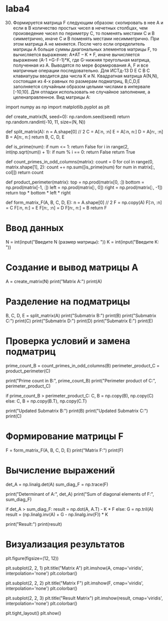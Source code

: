 # laba4
30.	Формируется матрица F следующим образом: скопировать в нее А и  если в В количество простых чисел в нечетных столбцах,
чем произведение чисел по периметру С, то поменять местами  С и В симметрично, иначе С и В поменять местами несимметрично.
	При этом матрица А не меняется. После чего если определитель матрицы А больше суммы диагональных элементов матрицы F, то
вычисляется выражение: A*AT – K * F, иначе вычисляется выражение (A-1 +G-F-1)*K, где G-нижняя треугольная матрица, полученная из А.
Выводятся по мере формирования А, F и все матричные операции последовательно.
Для ИСТд-13
D	Е
С	В
С клавиатуры вводится два числа K и N. Квадратная матрица А(N,N), состоящая из 4-х равных по размерам подматриц,
 B,C,D,E заполняется случайным образом целыми числами в интервале [-10,10].
 Для отладки использовать не случайное заполнение, а целенаправленное. Вид матрицы А: 


import numpy as np
import matplotlib.pyplot as plt

def create_matrix(N, seed=0):
    np.random.seed(seed)
    return np.random.randint(-10, 11, size=(N, N))

def split_matrix(A):
    n = A.shape[0] // 2
    C = A[:n, :n]
    E = A[:n, n:]
    D = A[n:, :n]
    B = A[n:, n:]
    return B, C, D, E

def is_prime(num):
    if num <= 1:
        return False
    for i in range(2, int(np.sqrt(num)) + 1):
        if num % i == 0:
            return False
    return True

def count_primes_in_odd_columns(matrix):
    count = 0
    for col in range(0, matrix.shape[1], 2):
        count += np.sum([is_prime(num) for num in matrix[:, col]])
    return count

def product_perimeter(matrix):
    top = np.prod(matrix[0, :])
    bottom = np.prod(matrix[-1, :])
    left = np.prod(matrix[:, 0])
    right = np.prod(matrix[:, -1])
    return top * bottom * left * right

def form_matrix_F(A, B, C, D, E):
    n = A.shape[0] // 2
    F = np.copy(A)
    F[:n, :n] = C
    F[:n, n:] = E
    F[n:, :n] = D
    F[n:, n:] = B
    return F

# Ввод данных
N = int(input("Введите N (размер матрицы): "))
K = int(input("Введите K: "))

# Создание и вывод матрицы A
A = create_matrix(N)
print("Matrix A:")
print(A)

# Разделение на подматрицы
B, C, D, E = split_matrix(A)
print("Submatrix B:")
print(B)
print("Submatrix C:")
print(C)
print("Submatrix D:")
print(D)
print("Submatrix E:")
print(E)

# Проверка условий и замена подматриц
prime_count_B = count_primes_in_odd_columns(B)
perimeter_product_C = product_perimeter(C)

print("Prime count in B:", prime_count_B)
print("Perimeter product of C:", perimeter_product_C)

if prime_count_B > perimeter_product_C:
    C, B = np.copy(B), np.copy(C)
else:
    C, B = np.copy(B.T), np.copy(C.T)

print("Updated Submatrix B:")
print(B)
print("Updated Submatrix C:")
print(C)

# Формирование матрицы F
F = form_matrix_F(A, B, C, D, E)
print("Matrix F:")
print(F)

# Вычисление выражений
det_A = np.linalg.det(A)
sum_diag_F = np.trace(F)

print("Determinant of A:", det_A)
print("Sum of diagonal elements of F:", sum_diag_F)

if det_A > sum_diag_F:
    result = np.dot(A, A.T) - K * F
else:
    G = np.tril(A)
    result = (np.linalg.inv(A) + G - np.linalg.inv(F)) * K

print("Result:")
print(result)

# Визуализация результатов
plt.figure(figsize=(12, 12))

plt.subplot(2, 2, 1)
plt.title("Matrix A")
plt.imshow(A, cmap='viridis', interpolation='none')
plt.colorbar()

plt.subplot(2, 2, 2)
plt.title("Matrix F")
plt.imshow(F, cmap='viridis', interpolation='none')
plt.colorbar()

plt.subplot(2, 2, 3)
plt.title("Result Matrix")
plt.imshow(result, cmap='viridis', interpolation='none')
plt.colorbar()

plt.tight_layout()
plt.show()
